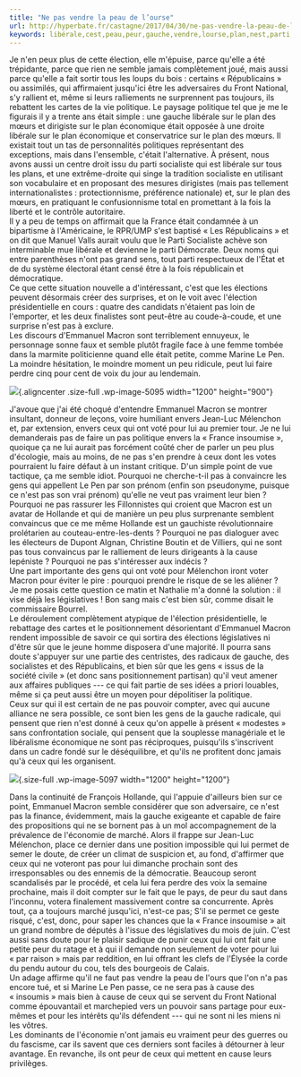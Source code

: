 ```yaml
---
title: "Ne pas vendre la peau de l’ourse"
url: http://hyperbate.fr/castagne/2017/04/30/ne-pas-vendre-la-peau-de-lourse
keywords: libérale,cest,peau,peur,gauche,vendre,lourse,plan,nest,parti,cause,faire,macron
---
```

Je n'en peux plus de cette élection, elle m'épuise, parce qu'elle a été trépidante, parce que rien ne semble jamais complètement joué, mais aussi parce qu'elle a fait sortir tous les loups du bois : certains « Républicains » ou assimilés, qui affirmaient jusqu'ici être les adversaires du Front National, s'y rallient et, même si leurs ralliements ne surprennent pas toujours, ils rebattent les cartes de la vie politique. Le paysage politique tel que je me le figurais il y a trente ans était simple : une gauche libérale sur le plan des mœurs et dirigiste sur le plan économique était opposée à une droite libérale sur le plan économique et conservatrice sur le plan des mœurs. Il existait tout un tas de personnalités politiques représentant des exceptions, mais dans l'ensemble, c'était l'alternative. À présent, nous avons aussi un centre droit issu du parti socialiste qui est libérale sur tous les plans, et une extrême-droite qui singe la tradition socialiste en utilisant son vocabulaire et en proposant des mesures dirigistes (mais pas tellement internationalistes : protectionnisme, préférence nationale) et, sur le plan des mœurs, en pratiquant le confusionnisme total en promettant à la fois la liberté et le contrôle autoritaire.\
Il y a peu de temps on affirmait que la France était condamnée à un bipartisme à l'Américaine, le RPR/UMP s'est baptisé « Les Républicains » et on dit que Manuel Valls aurait voulu que le Parti Socialiste achève son interminable mue libérale et devienne le parti Démocrate. Deux noms qui entre parenthèses n'ont pas grand sens, tout parti respectueux de l'État et de du système électoral étant censé être à la fois républicain et démocratique.\
Ce que cette situation nouvelle a d'intéressant, c'est que les élections peuvent désormais créer des surprises, et on le voit avec l'élection présidentielle en cours : quatre des candidats n'étaient pas loin de l'emporter, et les deux finalistes sont peut-être au coude-à-coude, et une surprise n'est pas à exclure.\
Les discours d'Emmanuel Macron sont terriblement ennuyeux, le personnage sonne faux et semble plutôt fragile face à une femme tombée dans la marmite politicienne quand elle était petite, comme Marine Le Pen. La moindre hésitation, le moindre moment un peu ridicule, peut lui faire perdre cinq pour cent de voix du jour au lendemain.

![](http://hyperbate.fr/castagne/files/2017/04/deuxiemetour.jpg){.aligncenter .size-full .wp-image-5095 width="1200" height="900"}

J'avoue que j'ai été choqué d'entendre Emmanuel Macron se montrer insultant, donneur de leçons, voire humiliant envers Jean-Luc Mélenchon et, par extension, envers ceux qui ont voté pour lui au premier tour. Je ne lui demanderais pas de faire un pas politique envers la « France insoumise », quoique ça ne lui aurait pas forcément coûté cher de parler un peu plus d'écologie, mais au moins, de ne pas s'en prendre à ceux dont les votes pourraient lu faire défaut à un instant critique. D'un simple point de vue tactique, ça me semble idiot. Pourquoi ne cherche-t-il pas à convaincre les gens qui appellent Le Pen par son prénom (enfin son pseudonyme, puisque ce n'est pas son vrai prénom) qu'elle ne veut pas vraiment leur bien ? Pourquoi ne pas rassurer les Fillonnistes qui croient que Macron est un avatar de Hollande et qui de manière un peu plus surprenante semblent convaincus que ce me même Hollande est un gauchiste révolutionnaire prolétarien au couteau-entre-les-dents ? Pourquoi ne pas dialoguer avec les électeurs de Dupont AIgnan, Christine Boutin et de Villiers, qui ne sont pas tous convaincus par le ralliement de leurs dirigeants à la cause lepéniste ? Pourquoi ne pas s'intéresser aux indécis ?\
Une part importante des gens qui ont voté pour Mélenchon iront voter Macron pour éviter le pire : pourquoi prendre le risque de se les aliéner ?\
Je me posais cette question ce matin et Nathalie m'a donné la solution : il vise déjà les législatives ! Bon sang mais c'est bien sûr, comme disait le commissaire Bourrel.\
Le déroulement complètement atypique de l'élection présidentielle, le rebattage des cartes et le positionnement désorientant d'Emmanuel Macron rendent impossible de savoir ce qui sortira des élections législatives ni d'être sûr que le jeune homme disposera d'une majorité. Il pourra sans doute s'appuyer sur une partie des centristes, des radicaux de gauche, des socialistes et des Républicains, et bien sûr que les gens « issus de la société civile » (et donc sans positionnement partisan) qu'il veut amener aux affaires publiques --- ce qui fait partie de ses idées a priori louables, même si ça peut aussi être un moyen pour dépolitiser la politique.\
Ceux sur qui il est certain de ne pas pouvoir compter, avec qui aucune alliance ne sera possible, ce sont bien les gens de la gauche radicale, qui pensent que rien n'est donné à ceux qu'on appelle à présent « modestes » sans confrontation sociale, qui pensent que la souplesse managériale et le libéralisme économique ne sont pas réciproques, puisqu'ils s'inscrivent dans un cadre fondé sur le déséquilibre, et qu'ils ne profitent donc jamais qu'à ceux qui les organisent.

![](http://hyperbate.fr/castagne/files/2017/04/macronlepen.jpg){.size-full .wp-image-5097 width="1200" height="1200"}

Dans la continuité de François Hollande, qui l'appuie d'ailleurs bien sur ce point, Emmanuel Macron semble considérer que son adversaire, ce n'est pas la finance, évidemment, mais la gauche exigeante et capable de faire des propositions qui ne se bornent pas à un mol accompagnement de la prévalence de l'économie de marché. Alors il frappe sur Jean-Luc Mélenchon, place ce dernier dans une position impossible qui lui permet de semer le doute, de créer un climat de suspicion et, au fond, d'affirmer que ceux qui ne voteront pas pour lui dimanche prochain sont des irresponsables ou des ennemis de la démocratie. Beaucoup seront scandalisés par le procédé, et cela lui fera perdre des voix la semaine prochaine, mais il doit compter sur le fait que le pays, de peur du saut dans l'inconnu, votera finalement massivement contre sa concurrente. Après tout, ça a toujours marché jusqu'ici, n'est-ce pas; S'il se permet ce geste risqué, c'est, donc, pour saper les chances que la « France insoumise » ait un grand nombre de députés à l'issue des législatives du mois de juin. C'est aussi sans doute pour le plaisir sadique de punir ceux qui lui ont fait une petite peur du ratage et à qui il demande non seulement de voter pour lui « par raison » mais par reddition, en lui offrant les clefs de l'Élysée la corde du pendu autour du cou, tels des bourgeois de Calais.\
Un adage affirme qu'il ne faut pas vendre la peau de l'ours que l'on n'a pas encore tué, et si Marine Le Pen passe, ce ne sera pas à cause des « insoumis » mais bien à cause de ceux qui se servent du Front National comme épouvantail et marchepied vers un pouvoir sans partage pour eux-mêmes et pour les intérêts qu'ils défendent --- qui ne sont ni les miens ni les vôtres.\
Les dominants de l'économie n'ont jamais eu vraiment peur des guerres ou du fascisme, car ils savent que ces derniers sont faciles à détourner à leur avantage. En revanche, ils ont peur de ceux qui mettent en cause leurs privilèges.
